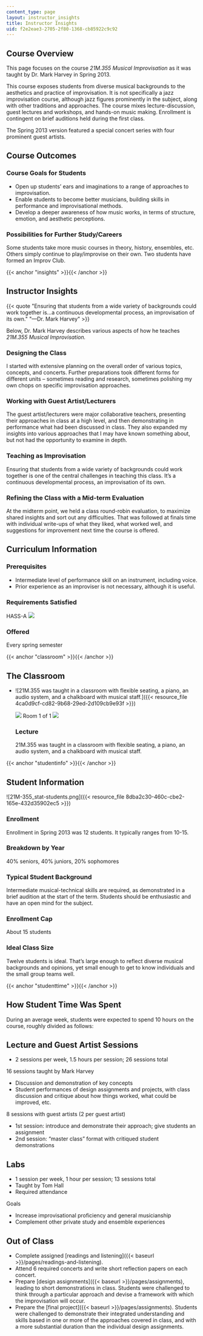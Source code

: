 ```yaml
---
content_type: page
layout: instructor_insights
title: Instructor Insights
uid: f2e2eae3-2705-2f80-1368-cb85922c9c92
---
```


Course Overview
---------------

This page focuses on the course _21M.355 Musical Improvisation_ as it was taught by Dr. Mark Harvey in Spring 2013.

This course exposes students from diverse musical backgrounds to the aesthetics and practice of improvisation. It is not specifically a jazz improvisation course, although jazz figures prominently in the subject, along with other traditions and approaches. The course mixes lecture-discussion, guest lectures and workshops, and hands-on music making. Enrollment is contingent on brief auditions held during the first class.

The Spring 2013 version featured a special concert series with four prominent guest artists.

Course Outcomes
---------------

### Course Goals for Students

*   Open up students’ ears and imaginations to a range of approaches to improvisation.
*   Enable students to become better musicians, building skills in performance and improvisational methods.
*   Develop a deeper awareness of how music works, in terms of structure, emotion, and aesthetic perceptions.

### Possibilities for Further Study/Careers

Some students take more music courses in theory, history, ensembles, etc. Others simply continue to play/improvise on their own. Two students have formed an Improv Club.

{{< anchor "insights" >}}{{< /anchor >}}

Instructor Insights
-------------------

{{< quote "Ensuring that students from a wide variety of backgrounds could work together is…a continuous developmental process, an improvisation of its own." "—Dr. Mark Harvey" >}}

Below, Dr. Mark Harvey describes various aspects of how he teaches _21M.355 Musical Improvisation._

### Designing the Class

I started with extensive planning on the overall order of various topics, concepts, and concerts. Further preparations took different forms for different units – sometimes reading and research, sometimes polishing my own chops on specific improvisation approaches.

### Working with Guest Artist/Lecturers

The guest artist/lecturers were major collaborative teachers, presenting their approaches in class at a high level, and then demonstrating in performance what had been discussed in class. They also expanded my insights into various approaches that I may have known something about, but not had the opportunity to examine in depth.

### Teaching as Improvisation

Ensuring that students from a wide variety of backgrounds could work together is one of the central challenges in teaching this class. It’s a continuous developmental process, an improvisation of its own.

### Refining the Class with a Mid-term Evaluation

At the midterm point, we held a class round-robin evaluation, to maximize shared insights and sort out any difficulties. That was followed at finals time with individual write-ups of what they liked, what worked well, and suggestions for improvement next time the course is offered.

Curriculum Information
----------------------

### Prerequisites

*   Intermediate level of performance skill on an instrument, including voice.
*   Prior experience as an improviser is not necessary, although it is useful.

### Requirements Satisfied

HASS-A ![](/images/educator/icon-question-hass-a.png)

### Offered

Every spring semester

{{< anchor "classroom" >}}{{< /anchor >}}

The Classroom
-------------

*   ![21M.355 was taught in a classroom with flexible seating, a piano, an audio system, and a chalkboard with musical staff.]({{< resource_file 4ca0d9cf-cd82-9b68-29ed-2d109cb9e93f >}})
    
    ![](/images/educator/classroom_prev_dim.png) Room 1 of 1 ![](/images/educator/classroom_next_dim.png)
    
    ### Lecture
    
    21M.355 was taught in a classroom with flexible seating, a piano, an audio system, and a chalkboard with musical staff.
    

{{< anchor "studentinfo" >}}{{< /anchor >}}

Student Information
-------------------

![21M-355_stat-students.png]({{< resource_file 8dba2c30-460c-cbe2-165e-432d35902ec5 >}})

### Enrollment

Enrollment in Spring 2013 was 12 students. It typically ranges from 10-15.

### Breakdown by Year

40% seniors, 40% juniors, 20% sophomores

### Typical Student Background

Intermediate musical-technical skills are required, as demonstrated in a brief audition at the start of the term. Students should be enthusiastic and have an open mind for the subject.

### Enrollment Cap

About 15 students

### Ideal Class Size

Twelve students is ideal. That’s large enough to reflect diverse musical backgrounds and opinions, yet small enough to get to know individuals and the small group teams well.

{{< anchor "studenttime" >}}{{< /anchor >}}

How Student Time Was Spent
--------------------------

During an average week, students were expected to spend 10 hours on the course, roughly divided as follows:

Lecture and Guest Artist Sessions
---------------------------------

*   2 sessions per week, 1.5 hours per session; 26 sessions total

16 sessions taught by Mark Harvey

*   Discussion and demonstration of key concepts
*   Student performances of design assignments and projects, with class discussion and critique about how things worked, what could be improved, etc.

8 sessions with guest artists (2 per guest artist)

*   1st session: introduce and demonstrate their approach; give students an assignment
*   2nd session: “master class” format with critiqued student demonstrations

Labs
----

*   1 session per week, 1 hour per session; 13 sessions total
*   Taught by Tom Hall
*   Required attendance

Goals

*   Increase improvisational proficiency and general musicianship
*   Complement other private study and ensemble experiences

Out of Class
------------

*   Complete assigned [readings and listening]({{< baseurl >}}/pages/readings-and-listening).
*   Attend 6 required concerts and write short reflection papers on each concert.
*   Prepare [design assignments]({{< baseurl >}}/pages/assignments), leading to short demonstrations in class. Students were challenged to think through a particular approach and devise a framework with which the improvisation will occur.
*   Prepare the [final project]({{< baseurl >}}/pages/assignments). Students were challenged to demonstrate their integrated understanding and skills based in one or more of the approaches covered in class, and with a more substantial duration than the individual design assignments.